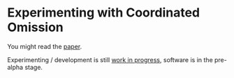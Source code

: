 Experimenting with Coordinated Omission
==

You might read the [paper](paper.md).

Experimenting / development is still [work in progress](TODO.md), software is in the pre-alpha stage.

